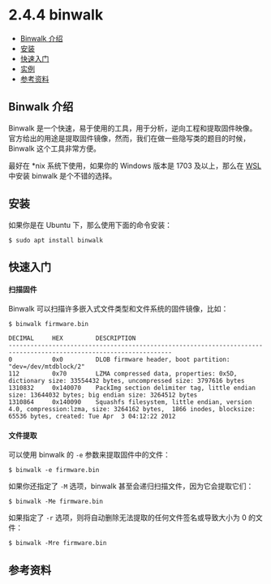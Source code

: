 # 2.4.4 binwalk

- [Binwalk 介绍](#binwalk-介绍)
- [安装](#安装)
- [快速入门](#快速入门)
- [实例](#实例)
- [参考资料](#参考资料)


## Binwalk 介绍
Binwalk 是一个快速，易于使用的工具，用于分析，逆向工程和提取固件映像。 官方给出的用途是提取固件镜像，然而，我们在做一些隐写类的题目的时候，Binwalk 这个工具非常方便。

最好在 *nix 系统下使用，如果你的 Windows 版本是 1703 及以上，那么在 [WSL](https://en.wikipedia.org/wiki/Windows_Subsystem_for_Linux) 中安装 binwalk 是个不错的选择。


## 安装
如果你是在 Ubuntu 下，那么使用下面的命令安装：
```shell
$ sudo apt install binwalk
```


## 快速入门
#### 扫描固件
Binwalk 可以扫描许多嵌入式文件类型和文件系统的固件镜像，比如：
```shell
$ binwalk firmware.bin

DECIMAL   	HEX       	DESCRIPTION
-------------------------------------------------------------------------------------------------------------------
0         	0x0       	DLOB firmware header, boot partition: "dev=/dev/mtdblock/2"
112       	0x70      	LZMA compressed data, properties: 0x5D, dictionary size: 33554432 bytes, uncompressed size: 3797616 bytes
1310832   	0x140070  	PackImg section delimiter tag, little endian size: 13644032 bytes; big endian size: 3264512 bytes
1310864   	0x140090  	Squashfs filesystem, little endian, version 4.0, compression:lzma, size: 3264162 bytes,  1866 inodes, blocksize: 65536 bytes, created: Tue Apr  3 04:12:22 2012
```

#### 文件提取
可以使用 binwalk 的 `-e` 参数来提取固件中的文件：
```shell
$ binwalk -e firmware.bin
```

如果你还指定了 `-M` 选项，binwalk 甚至会递归扫描文件，因为它会提取它们：
```shell
$ binwalk -Me firmware.bin
```

如果指定了 `-r` 选项，则将自动删除无法提取的任何文件签名或导致大小为 0 的文件：
```shell
$ binwalk -Mre firmware.bin
```


## 参考资料
